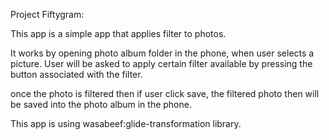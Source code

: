 Project Fiftygram:

This app is a simple app that applies filter to photos.

It works by opening photo album folder in the phone, when user selects a picture. User will be asked to apply certain filter available by pressing the button associated with the filter.

once the photo is filtered then if user click save, the filtered photo then will be saved into the photo album in the phone.


This app is using wasabeef:glide-transformation library.



